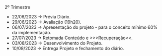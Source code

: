 2º Trimestre
- 22/06/2023 → Prévia Diário. 
- 29/06/2023 → Avaliação (19h20).
- 06/07/2023 → Apresentação do projeto - para o conceito mínimo 60% da implementação.
- 27/07/2023 → Retomada Conteúdo e >>>Recuperação<<.
- 03/08/2023 → Desenvolvimento do Projeto.
- 10/08/2023 → Entrega Projeto e fechamento do diário.
